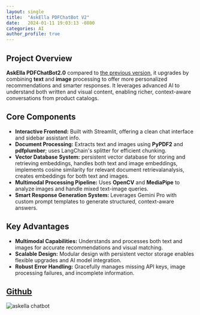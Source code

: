```yaml
---
layout: single
title:  "AskElla PDFChatBot V2"
date:   2024-01-11 19:03:13 -0800
categories: AI
author_profile: true
---
```



##  Project Overview

**AskElla PDFChatBot2.0** compared to [the previous version](/blog/AI/RAG), it upgrades by combining **text** and **image** processing to offer more personalized recommendations and smarter responses. It leverages advanced AI to understand both written and visual content, enabling richer, context-aware conversations from product catalogs.


## Core Components
- **Interactive Frontend:** Built with Streamlit, offering a clean chat interface and sidebar assistant info.
- **Document Processing:** Extracts text and images using **PyPDF2** and **pdfplumber**; uses LangChain's splitter for efficient chunking.
- **Vector Database System:** persistent vector database for storing and retrieving embeddings, handles both text and image embeddings, implements cosine similarity for relevant document retrievalanalysis, creates embeddings for both text and images. 
- **Multimodal Processing Pipeline:** Uses **OpenCV** and **MediaPipe** to analyze images and handle mixed text-image queries.
- **Smart Response Generation System:** Leverages Gemini Pro with custom prompt templates to generate structured, context-aware answers.

## Key Advantages

- **Multimodal Capabilities:** Understands and processes both text and images for accurate recommendations and visual matching.
- **Scalable Design:** Modular design with persistent vector storage enables flexible upgrades and AI model integration.
- **Robust Error Handling:** Gracefully manages missing API keys, image processing failures, and incomplete information.

## [Github](https://github.com/Ellalytics/ShoeStoreCustomerServiceAssistantMultimodal)
<img src="/blog/assets/images/askella_2.png" alt="askella chatbot">
